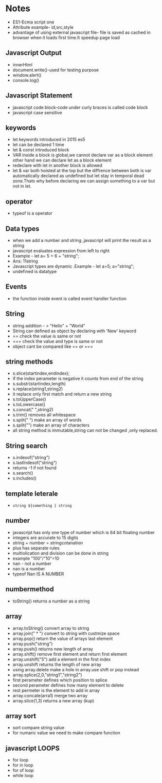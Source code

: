 # Notes


* ES1-Ecma script one
* Attribute example- id,src,style
* advantage of using external javascript file- file is saved as cached in browser when it loads first time.It speedup page load 

## Javascript Output

* innerHtml
* document.write()-used for testing purpose
* window.alert()
* console.log()

## Javascript Statement

* javascript code block-code under curly braces is called code block
* javascript case sensitive

## keywords

* let keywords introduced in 2015 es5
* let can be declared 1 time 
* let & const introduced block
* VAR inside a block is global,we cannot declare var as a block element other hand we can declare let as a block element
* redeclare with let in another block is allowed
* let & var both hoisted at the top but the diffrence between both is var automatically declared as undefined but let stay in temporal dead zone.Thats why before declaring we can assign something to a var but not in let.

## operator

* typeof is a operator

## Data types

* when we add a number and string ,javascript will print the result as a string 
* javascript evaluates expression from left to right
* Example - let a= 5 + 6 + "string";
* Ans: 11string
* Javascript types are dynamic .Example - let a=5; a="string";
* undefined is datatype


## Events

* the function inside event is called event handler function

## String

* string addition - > "Hello" + "World"
* String can defined as object by declaring with 'New' keyword
*  == check the value is same or not
* === check the value and type is same or not
* object cant be compared like == or ===

## string methods

* s.slice(startindex,endindex);
* if the index perameter is negative it counts from end of the string 
* s.substr(startindex,length)
* s.replace(string1,string2)
* it replace only first match and return a new string
* s.toUpperCase()
* s.toLowercase()
* s.concat(" ",string2)
* s.trim() removes all whitespace
* s.split(" ") make an array of words
* s.split("") make an array of characters
* all string method is immutable,string can not be changed ,only replaced.

## String search

* s.indexof("string")
* s.lastIndexof("string")
* returns -1 if not found
* s.search()
* s.includes()

## template leterale

* `string ${something } string`


## number

* javascript has only one type of number which is 64 bit floating number
* integers are accurate to 15 digits
* string + number = stringcotanation
* plus has separate rules
* multiolication and division can be done in string
* example "100"/"10"=10
* nan - not a number
* nan is a number
* typeof Nan IS A NUMBER

## numbermethod

* toString() returns a number as a string 

## array

* array.toString() convert array to string
* array.join(" * ") convert to string with custmize space
* array.pop() return the value of arrays last element
* array.push("string") 
* array.push() returns new length of array
* array.shift() remove first element and return first element
* array.unshift("5") add a element in the first index
* array.unshift returns the  length of new array
* using array.delete make a hole in array.use shift or pop instead
* array.splice(2,0,"string1","string2")
* first perameter defines which position to splice
* second perameter defines how many element to delete
* rest permeter is the element to add in array
* array.concate(arra1) merge two array
* array.slice(1,3) returns a new array (kup)

## array sort

* sort compare string value
* for numaric value we need to make compare function

## javascript LOOPS

* for loop
* for in loop
* for of loop
* while  loop







